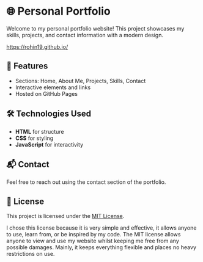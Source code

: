 # 🌐 Personal Portfolio  

Welcome to my personal portfolio website! This project showcases my skills, projects, and contact information with a modern design.

https://rohin19.github.io/

## 🚀 Features  
- Sections: Home, About Me, Projects, Skills, Contact  
- Interactive elements and links
- Hosted on GitHub Pages  

## 🛠️ Technologies Used  
- **HTML** for structure  
- **CSS** for styling  
- **JavaScript** for interactivity  

## 📬 Contact  
Feel free to reach out using the contact section of the portfolio.

## 📌 License  
This project is licensed under the [MIT License](LICENSE).  

I chose this license because it is very simple and effective, it allows anyone to use, learn from, or be inspired by my code. The MIT license allows anyone to view and use my website whilst keeping me free from any possible damages. Mainly, it keeps everything flexible and places no heavy restrictions on use.
